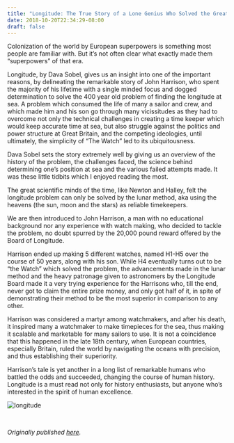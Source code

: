 ```yaml
---
title: "Longitude: The True Story of a Lone Genius Who Solved the Greatest Scientific Problem of His Time by Dava Sobel"
date: 2018-10-20T22:34:29-08:00
draft: false
---
```


Colonization of the world by European superpowers is something most people are familiar with. But it’s not often clear what exactly made them “superpowers” of that era.

Longitude, by Dava Sobel, gives us an insight into one of the important reasons, by delineating the remarkable story of John Harrison, who spent the majority of his lifetime with a single minded focus and dogged determination to solve the 400 year old problem of finding the longitude at sea. A problem which consumed the life of many a sailor and crew, and which made him and his son go through many vicissitudes as they had to overcome not only the technical challenges in creating a time keeper which would keep accurate time at sea, but also struggle against the politics and power structure at Great Britain, and the competing ideologies, until ultimately, the simplicity of “The Watch” led to its ubiquitousness.

Dava Sobel sets the story extremely well by giving us an overview of the history of the problem, the challenges faced, the science behind determining one’s position at sea and the various failed attempts made. It was these little tidbits which I enjoyed reading the most.

The great scientific minds of the time, like Newton and Halley, felt the longitude problem can only be solved by the lunar method, aka using the heavens (the sun, moon and the stars) as reliable timekeepers.

We are then introduced to John Harrison, a man with no educational background nor any experience with watch making, who decided to tackle the problem, no doubt spurred by the 20,000 pound reward offered by the Board of Longitude.

Harrison ended up making 5 different watches, named H1-H5 over the course of 50 years, along with his son. While H4 eventually turns out to be “the Watch” which solved the problem, the advancements made in the lunar method and the heavy patronage given to astronomers by the Longitude Board made it a very trying experience for the Harrisons who, till the end, never got to claim the entire prize money, and only got half of it, in spite of demonstrating their method to be the most superior in comparison to any other.

Harrison was considered a martyr among watchmakers, and after his death, it inspired many a watchmaker to make timepieces for the sea, thus making it scalable and marketable for many sailors to use. It is not a coincidence that this happened in the late 18th century, when European countries, especially Britain, ruled the world by navigating the oceans with precision, and thus establishing their superiority.

Harrison’s tale is yet another in a long list of remarkable humans who battled the odds and succeeded, changing the course of human history. Longitude is a must read not only for history enthusiasts, but anyone who’s interested in the spirit of human excellence.

![longitude](/longitude.jpg)

&nbsp;&nbsp;

*Originally published [here](https://www.goodreads.com/review/show/2542476445).*
